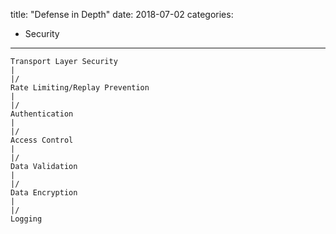 title: "Defense in Depth"
date: 2018-07-02
categories:
- Security
---

```
Transport Layer Security
|
|/
Rate Limiting/Replay Prevention
|
|/
Authentication
|
|/
Access Control
|
|/
Data Validation
|
|/
Data Encryption
|
|/
Logging
```

